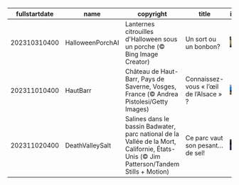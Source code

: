 |fullstartdate|name|copyright|title|image|
|--|--|--|--|--|
202310310400|HalloweenPorchAI|Lanternes citrouilles d'Halloween sous un porche (© Bing Image Creator)|Un sort ou un bonbon?|![](/fr-CA/2023/11/202310310400HalloweenPorchAI.jpg)|
202311010400|HautBarr|Château de Haut-Barr, Pays de Saverne, Vosges, France (© Andrea Pistolesi/Getty Images)|Connaissez-vous « l’œil de l’Alsace » ?|![](/fr-CA/2023/11/202311010400HautBarr.jpg)|
202311020400|DeathValleySalt|Salines dans le bassin Badwater, parc national de la Vallée de la Mort, Californie, États-Unis (© Jim Patterson/Tandem Stills + Motion)|Ce parc vaut son pesant… de sel!|![](/fr-CA/2023/11/202311020400DeathValleySalt.jpg)|
